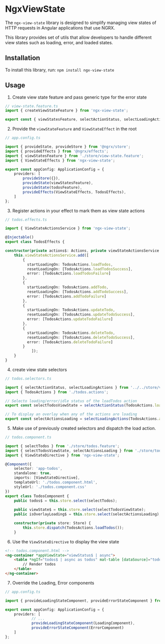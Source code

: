 # NgxViewState

The `ngx-view-state` library is designed to simplify managing view states of HTTP requests in Angular applications that use NGRX.

This library provides set of utils that allow developers to handle different view states such as loading, error, and loaded states.

## Installation

To install this library, run: `npm install ngx-view-state`


## Usage

1. Create view state feature and pass generic type for the error state
    
``` typescript
// view-state.feature.ts
import { createViewStateFeature } from 'ngx-view-state';

export const { viewStatesFeature, selectActionStatus, selectLoadingActions } = createViewStateFeature<string>()
```
2. Provide the `viewStateFeature` and `ViewStateEffect` in the root

``` typescript
// app.config.ts

import { provideState, provideStore } from '@ngrx/store';
import { provideEffects } from '@ngrx/effects';
import { viewStatesFeature } from './store/view-state.feature';
import { ViewStateEffects } from 'ngx-view-state';

export const appConfig: ApplicationConfig = {
	providers: [
		provideStore({}),
		provideState(viewStatesFeature),
		provideState(todosFeature),
		provideEffects(ViewStateEffects, TodosEffects),
	]
};
```
3. Register actions in your effect to mark them as view state actions

``` typescript
// todos.effects.ts

import { ViewStateActionsService } from 'ngx-view-state';

@Injectable()
export class TodosEffects {

constructor(private actions$: Actions, private viewStateActionsService: ViewStateActionsService) {
	this.viewStateActionsService.add([
		{
		  startLoadingOn: TodosActions.loadTodos,
		  resetLoadingOn: [TodosActions.loadTodosSuccess],
		  error: [TodosActions.loadTodosFailure]
		},
		{
		  startLoadingOn: TodosActions.addTodo,
		  resetLoadingOn: [TodosActions.addTodoSuccess],
		  error: [TodosActions.addTodoFailure]
		},
		{
		  startLoadingOn: TodosActions.updateTodo,
		  resetLoadingOn: [TodosActions.updateTodoSuccess],
		  error: [TodosActions.updateTodoFailure]
		},
		{
		  startLoadingOn: TodosActions.deleteTodo,
		  resetLoadingOn: [TodosActions.deleteTodoSuccess],
		  error: [TodosActions.deleteTodoFailure]
		}
            ]);
    }
}
```
4. create view state selectors

``` typescript
// todos.selectors.ts

import { selectActionStatus, selectLoadingActions } from '../../store/view-state.feature';
import { TodosActions } from './todos.actions';

// Selecto loading/error/idle status of the loadTodos action
export const selectTodosViewState = selectActionStatus(TodosActions.loadTodos);

// To display an overlay when any of the actions are loading
export const selectActionsLoading = selectLoadingActions(TodosActions.addTodo, TodosActions.updateTodo, TodosActions.deleteTodo);

```

5. Make use of previously created selectors and dispatch the load action.
    
``` typescript
// todos.component.ts

import { selectTodos } from './store/todos.feature';
import { selectTodosViewState, selectActionsLoading } from './store/todos.selectors';
import { ViewStateDirective } from 'ngx-view-state';

@Component({
	selector: 'app-todos',
	standalone: true,
	imports: [ViewStateDirective],
	templateUrl: './todos.component.html',
	styleUrl: './todos.component.css'
})
export class TodosComponent {
	public todos$ = this.store.select(selectTodos);
	
	public viewState$ = this.store.select(selectTodosViewState);
	public isOverlayLoading$ = this.store.select(selectActionsLoading);

	constructor(private store: Store) {
		this.store.dispatch(TodosActions.loadTodos());
	}
```

6. Use the `ViewStateDirective` to display the view state

``` html
<!-- todos.component.html -->
<ng-container *appViewState="viewStatus$ | async">
    <table *ngIf="todos$ | async as todos" mat-table [dataSource]="todos">
        // Render todos
    </table>
</ng-container>
```

7. Override the Loading, Error components

``` typescript
// app.config.ts

import { provideLoadingStateComponent, provideErrorStateComponent } from 'ngx-view-state';

export const appConfig: ApplicationConfig = {
	providers: [
            // ...
            provideLoadingStateComponent(LoadingComponent),
            provideErrorStateComponent(ErrorComponent)
	]
};
```
